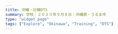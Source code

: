 ```yaml
---
title: 沖縄・日韓DTS
summary: 学校｜２０２０年９月８日｜沖縄県・うるま市
type: "widget_page"
tags: ["Explore", "Okinawa", "Training", "DTS"]
---
```

